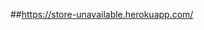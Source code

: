 ##https://store-unavailable.herokuapp.com/
<!-- hot fix
      [x] chi tiết sản phẩm x
      [x] like useEffect x
      [x] state admin x
      [x] adminUI x
      [x] refund stripe
      [x] xác nhận đã thanh toán
      [x] tìm kiếm loại sản phẩm
      [x] In hóa đơn
      [x] adminRole
      [x] Validation form
      [x] thống kê
      [x] color
      [x] loading
      [x] tương tác like sản phầm
      [x] sđt đơn hàng
      [x] sđt (chọn nhiều địa chỉ)
      [x] thông báo đơn hàng (user)
      [] order discount
 -->
<!--       ==========Main features===========
      [x] Momo
      [x] đổi mật khẩu
      [x] lock user
      [x] chọn size, màu sản phẩm
      [x] tồn kho
      [x] khuyễn mãi
      [x] xác nhận đơn hàng
      [x] xác nhận bình luận
      [x] hiển thị thông báo
      [x] đăng nhập gmail
      [x] like sản phẩm
      [x] hủy đơn hàng momo - hoàn tiền momo
      [x] thống kê
            - doanh số theo d/m/y
      [x] chọn địa chỉ
      [x] vnpay
      [] blog
      [] paypal

      [x] user export excel
      [x] slider (img, caption, heading, desc, createAt)
      [x] partner (name, img, createAt)
      [x] discount (img, title, caption, createAt)
      [x~] fb chatbot //PAGE_ID=437632991777696 APP_ID=909918376677562
      [x] lượt xem sản phẩm (view count)
      [x] thông báo người dùng trạng thái đơn hàng
      [x] giao hàng
      [x] voucher (name, code, feature, value, exspire, createAt)
      [x] voucher giảm giá
      [] admin reddot thông báo có đơn, member, comment mới
      [] doanh thu (ref thầy Đệ)
      [] điểm danh nhận voucher


 -->